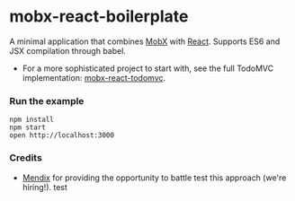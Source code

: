 mobx-react-boilerplate
=====================

A minimal application that combines [MobX](https://mobxjs.github.io/mobx) with [React](https://facebook.github.io/react).
Supports ES6 and JSX compilation through babel.

* For a more sophisticated project to start with, see the full TodoMVC implementation: [mobx-react-todomvc](https://github.com/mobxjs/mobx-react-todomvc).

### Run the example

```
npm install
npm start
open http://localhost:3000
```


### Credits

* [Mendix](http://github.com/mendix) for providing the opportunity to battle test this approach (we're hiring!).
test